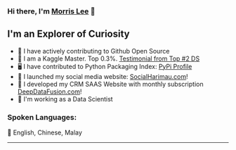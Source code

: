 ### Hi there, I'm [Morris Lee](http://www.morris-lee.com/) 👋

## I'm an Explorer of Curiosity

- 🎁 I have actively contributing to Github Open Source
- 🤖 I am a Kaggle Master. Top 0.3%. [Testimonial from Top #2 DS](https://www.kaggle.com/code/mpwolke/ig-nobellians-winners)
- 🖥️ I have contributed to Python Packaging Index: [PyPi Profile](https://pypi.org/user/morris_lee)
- 🔭 I launched my social media website: [SocialHarimau.com](https://www.socialharimau.com/)!
- 🌱 I developed my CRM SAAS Website with monthly subscription [DeepDataFusion.com](https://www.deepdatafusion.com/)!
- 🏢 I'm working as a Data Scientist

### Spoken Languages:

👋 English, Chinese, Malay
<br />

---
